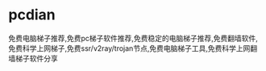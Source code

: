# pcdian
免费电脑梯子推荐,免费pc梯子软件推荐,免费稳定的电脑梯子推荐,免费翻墙软件,免费科学上网梯子,免费ssr/v2ray/trojan节点,免费电脑梯子工具,免费科学上网翻墙梯子软件分享
